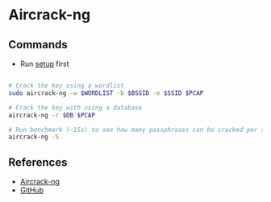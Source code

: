 # Aircrack-ng

## Commands

* Run [setup](../setup.md) first

```bash

# Crack the key using a wordlist
sudo aircrack-ng -w $WORDLIST -b $BSSID -e $SSID $PCAP

# Crack the key with using a database
aircrack-ng -r $DB $PCAP

# Run benchmark (~15s) to see how many passphrases can be cracked per second
aircrack-ng -S
```

## References

* [Aircrack-ng](https://www.aircrack-ng.org/doku.php?id=aircrack-ng)
* [GitHub](https://github.com/aircrack-ng/aircrack-ng)